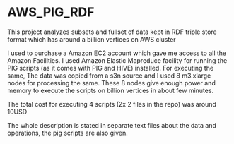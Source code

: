 AWS_PIG_RDF
===========

This project analyzes subsets and fullset of data kept in RDF triple store format which has around a billion vertices on AWS cluster


I used to purchase a Amazon EC2 account which gave me access to all the Amazon Facilities.
I used Amazon Elastic Mapreduce facility for running the PIG scripts (as it comes with PIG and HIVE) installed.
For executing the same, The data was copied from a s3n source and I used 8 m3.xlarge nodes for processing the same.
These 8 nodes give enough power and memory to execute the scripts on billion vertices in about few minutes.

The total cost for executing 4 scripts (2x 2 files in the repo) was around 10USD

The whole description is stated in separate text files about the data and operations, the pig scripts are also given.
